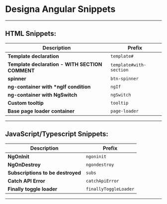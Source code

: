 # Designa Angular Snippets

---
## HTML Snippets:


| Description                                     | Prefix                  |
| ------------------------------------------------| ----------------------- |
| **Template declaration**                        | `template#`             |
| **Template declaration - WITH SECTION COMMENT** | `template#with-section` |
| **spinner**                                     | `btn-spinner`           |
| **ng-container with \*ngIf condition**          | `ngIf`                  |
| **ng-container with NgSwitch**                  | `ngSwitch`              |
| **Custom tooltip**                              | `tooltip`               |
| **Base page loader container**                  | `page-loader`           |

---

## JavaScript/Typescript Snippets:


| Description                       | Prefix                |
| ----------------------------------| --------------------- |
| **NgOnInit**                      | `ngoninit`            |
| **NgOnDestroy**                   | `ngondestroy`         |
| **Subscriptions to be destroyed** | `subs`                |
| **Catch API Error**               | `catchApiError`       |
| **Finally toggle loader**         | `finallyToggleLoader` |

---
